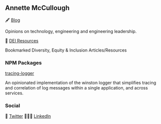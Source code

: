 ## Annette McCullough

🖋 [Blog](_https://annettemccullough.com/blog)

Opinions on technology, engineering and engineering leadership.

📖 [DEI Resources](_https://annettemccullough.com/dei-resources)

Bookmarked Diversity, Equity & Inclusion Articles/Resources


### NPM Packages
[tracing-logger](_https://www.npmjs.com/package/tracing-logger)

An opinionated implementation of the winston logger that simplifies tracing and correlation of log messages within a single application, and across services.

### Social
🦜 [Twitter](_https://twitter.com/annettemccull) 👩🏼‍💻 [LinkedIn](_https://www.linkedin.com/in/annettemccullough/)
